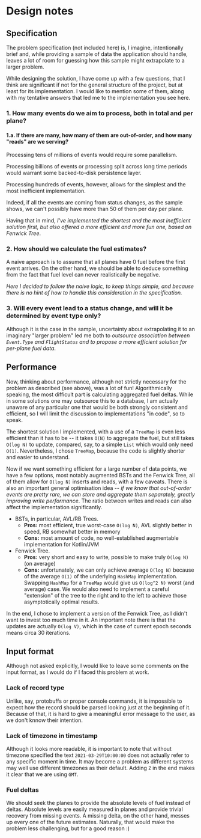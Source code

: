 # Design notes

## Specification

The problem specification (not included here) is, I imagine, intentionally brief and, while providing a sample of data
the application should handle, leaves a lot of room for guessing how this sample might extrapolate to a larger problem.

While designing the solution, I have come up with a few questions, that I think are significant if not for the general structure
of the project, but at least for its implementation. I would like to mention some of them, along with my tentative
answers that led me to the implementation you see here.

### 1. How many events do we aim to process, both in total and per plane?

#### 1.a. If there are many, how many of them are out-of-order, and how many "reads" are we serving?

Processing tens of millions of events would require some parallelism.

Processing billions of events or processing split across long time periods would warrant some backed-to-disk persistence layer.

Processing hundreds of events, however, allows for the simplest and the most inefficient implementation.

Indeed, if all the events are coming from status changes, as the sample shows, we can't possibly have more than 50 of them per day per plane.

Having that in mind, *I've implemented the shortest and the most inefficient solution first, but also offered a more efficient and more fun one, based on Fenwick Tree*.

### 2. How should we calculate the fuel estimates?

A naive approach is to assume that all planes have 0 fuel before the first event arrives. On the other hand, we should be able to deduce something from the fact that fuel level can never realistically be negative.

*Here I decided to follow the naive logic, to keep things simple, and because there is no hint of how to handle this consideration in the specification.*

### 3. Will every event lead to a status change, and will it be determined by event type only?

Although it is the case in the sample, uncertainty about extrapolating it to an imaginary "larger problem" led me both to *outsource association between
`Event.Type` and `FlightStatus` and to propose a more efficient solution for per-plane fuel data*.

## Performance

Now, thinking about performance, although not strictly necessary for the problem as described (see above), was a lot of fun! Algorithmically speaking, the most difficult part is calculating aggregated fuel deltas. While in some solutions one may outsource this to a database, I am actually unaware of any particular one that would be both strongly consistent and efficient, so I will limit the discussion to implementations "in code", so to speak.

The shortest solution I implemented, with a use of a `TreeMap` is even less efficient than it has to be -- it takes `O(N)` to aggregate the fuel, but still takes `O(log N)` to update, compared, say, to a simple `List` which would only need `O(1)`. Nevertheless, I chose `TreeMap`, because the code is slightly shorter and easier to understand.

Now if we want something efficient for a large number of data points, we have a few options, most notably augmented BSTs and the Fenwick Tree, all of them allow for `O(log N)` inserts and reads, with a few caveats. There is also an important general optimisation idea -- *if we know that out-of-order events are pretty rare, we can store and aggregate them separately, greatly improving write performance*. The ratio between writes and reads can also affect the implementation significantly.

* BSTs, in particular, AVL/RB Trees.
  * **Pros:** most efficient, true worst-case `O(log N)`, AVL slightly better in speed, RB somewhat better in memory
  * **Cons:** most amount of code, no well-established augmentable implementation for Kotlin/JVM
* Fenwick Tree.
  * **Pros:** very short and easy to write, possible to make truly `O(log N)` (on average)
  * **Cons:** unfortunately, we can only achieve average `O(log N)` because of the average `O(1)` of the underlying `HashMap` implementation. Swapping `HashMap` for a `TreeMap` would give us `O(log^2 N)` worst (and average) case. We would also need to implement a careful "extension" of the tree to the right and to the left to achieve those asymptotically optimal results.

In the end, I chose to implement a version of the Fenwick Tree, as I didn't want to invest too much time in it. An important note there is that the updates are actually `O(log V)`, which in the case of current epoch seconds means circa 30 iterations.

## Input format

Although not asked explicitly, I would like to leave some comments on the input format, as I would do if I faced this problem at work.

### Lack of record type

Unlike, say, protobuffs or proper console commands, it is impossible to expect how the record should be parsed looking just at the beginning of it. Because of that, it is hard to give a meaningful error message to the user, as we don't knnow their intention.

### Lack of timezone in timestamp

Although it looks more readable, it is important to note that without timezone specified the text `2021-03-29T10:00:00` does not actually refer to any specific moment in time. It may become a problem as different systems may well use different timezones as their default. Adding `Z` in the end makes it clear that we are using `GMT`.

### Fuel deltas

We should seek the planes to provide the absolute levels of fuel instead of deltas. Absolute levels are easily measured in planes and provide trivial recovery from missing events. A missing delta, on the other hand, messes up every one of the future estimates. Naturally, that would make the problem less challenging, but for a good reason :)
